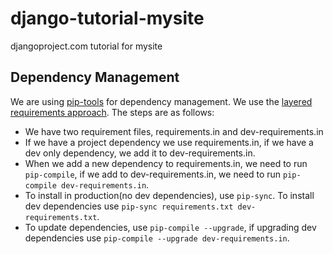 # django-tutorial-mysite
djangoproject.com tutorial for mysite


## Dependency Management
We are using [pip-tools](https://github.com/jazzband/pip-tools) for dependency management. We use the [layered requirements approach](https://github.com/jazzband/pip-tools#workflow-for-layered-requirements). The steps are as follows:

* We have two requirement files, requirements.in and dev-requirements.in
* If we have a project dependency we use requirements.in, if we have a dev only dependency, we add it to dev-requirements.in.
* When we add a new dependency to requirements.in, we need to run `pip-compile`, if we add to dev-requirements.in, we need to run `pip-compile dev-requirements.in`.
* To install in production(no dev dependencies), use `pip-sync`. To install dev dependencies use `pip-sync requirements.txt dev-requirements.txt`.
* To update dependencies, use `pip-compile --upgrade`, if upgrading dev dependencies use `pip-compile --upgrade dev-requirements.in`.
